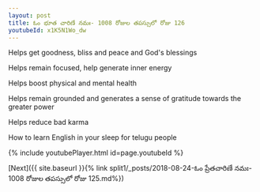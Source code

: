 ```yaml
---
layout: post
title: ఓం భూత చారిణే నమః- 1008 రోజుల తపస్సులో రోజు 126
youtubeId: x1K5N1Wo_dw
---
```

 
 
Helps get goodness, bliss and peace and God's blessings
 
Helps remain focused, help generate inner energy 
 
Helps boost physical and mental health 
 
Helps remain grounded and generates a sense of gratitude towards the greater power 
 
Helps reduce bad karma
 
How to learn English in your sleep for telugu people
 
 
 
 


{% include youtubePlayer.html id=page.youtubeId %}
 
[Next]({{ site.baseurl }}{% link split1/_posts/2018-08-24-ఓం ప్రేతచారిణే నమః- 1008 రోజుల తపస్సులో రోజు 125.md%})
 
